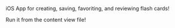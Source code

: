 iOS App for creating, saving, favoriting, and reviewing flash cards!

Run it from the content view file!
